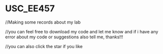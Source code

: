 # USC_EE457
//Making some records about my lab  

//you can feel free to download my code and let me know and if i have any error about my code or suggestions also tell me, thanks!!!  

//you can also click the star if you like  



